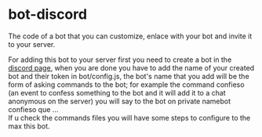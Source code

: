 # bot-discord
The code of a bot that you can customize, enlace with your bot and invite it to your server.  

For adding this bot to your server first you need to create a bot in the [discord page](https://discord.com/developers/applications/1070763037079916604/rich-presence/assets), when you are done you have to add the name of your created bot and their token in bot/config.js, the bot's name that you add will be the form of asking commands to the bot; for example the command confieso (an event to confess something to the bot and it will add it to a chat anonymous on the server) you will say to the bot on private namebot confieso que ...  
If u check the commands files you will have some steps to configure to the max this bot.   
